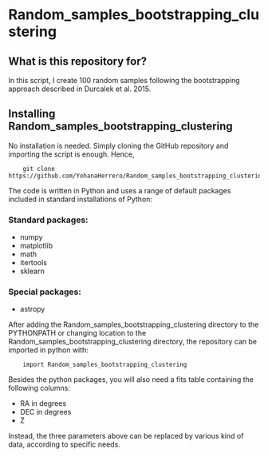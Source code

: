 # Random_samples_bootstrapping_clustering

## **What is this repository for?**

In this script, I create 100 random samples following the bootstrapping approach described in Durcalek et al. 2015.

## **Installing Random_samples_bootstrapping_clustering**

No installation is needed. Simply cloning the GitHub repository and importing the script is enough. Hence, 

```
    git clone https://github.com/YohanaHerrero/Random_samples_bootstrapping_clustering.git
```

The code is written in Python and uses a range of default packages included in standard installations of Python:

### **Standard packages:**

- numpy  
- matplotlib
- math
- itertools
- sklearn

### **Special packages:**

- astropy 

After adding the Random_samples_bootstrapping_clustering directory to the PYTHONPATH or changing location to the Random_samples_bootstrapping_clustering directory, the repository can be imported in python with:

```
    import Random_samples_bootstrapping_clustering
```

Besides the python packages, you will also need a fits table containing the following columns:

- RA in degrees
- DEC in degrees
- Z 

Instead, the three parameters above can be replaced by various kind of data, according to specific needs.
